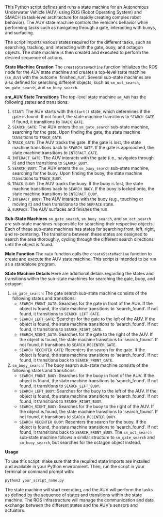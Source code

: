 This Python script defines and runs a state machine for an Autonomous Underwater Vehicle (AUV) using ROS (Robot Operating System) and SMACH (a task-level architecture for rapidly creating complex robot behavior). The AUV state machine controls the vehicle's behavior while performing tasks such as navigating through a gate, interacting with buoys, and surfacing.

The script imports various states required for the different tasks, such as searching, tracking, and interacting with the gate, buoy, and octagon objects. The state machine is then created and executed to perform the desired sequence of actions.

**State Machine Creation**
The `createStateMachine` function initializes the ROS node for the AUV state machine and creates a top-level state machine (`sm_AUV`) with the outcome 'finished_run'. Several sub-state machines are also defined for searching different objects, such as `sm_oct_search`, `sm_gate_search`, and `sm_buoy_search`.

**sm_AUV State Transitions**
The top-level state machine `sm_AUV` has the following states and transitions:
1.  `START`: The AUV starts with the `Start()` state, which determines if the gate is found. If not found, the state machine transitions to `SEARCH_GATE`. If found, it transitions to `TRACK_GATE`.
2.  `SEARCH_GATE`: The AUV enters the `sm_gate_search` sub-state machine, searching for the gate. Upon finding the gate, the state machine transitions to `TRACK_GATE`.
3.  `TRACK_GATE`: The AUV tracks the gate. If the gate is lost, the state machine transitions back to `SEARCH_GATE`. If the gate is approached, the state machine transitions to `INTERACT_GATE`.
4.  `INTERACT_GATE`: The AUV interacts with the gate (i.e., navigates through it) and then transitions to `SEARCH_BUOY`.
5.  `SEARCH_BUOY`: The AUV enters the `sm_buoy_search` sub-state machine, searching for the buoy. Upon finding the buoy, the state machine transitions to `TRACK_BUOY`.
6.  `TRACK_BUOY`: The AUV tracks the buoy. If the buoy is lost, the state machine transitions back to `SEARCH_BUOY`. If the buoy is locked onto, the state machine transitions to `INTERACT_BUOY`.
7.  `INTERACT_BUOY`: The AUV interacts with the buoy (e.g., touching or moving it) and then transitions to the `SURFACE` state.
8.  `SURFACE`: The AUV surfaces and finishes the run.

**Sub-State Machines**
`sm_gate_search`, `sm_buoy_search`, and `sm_oct_search` are sub-state machines responsible for searching their respective objects. Each of these sub-state machines has states for searching front, left, right, and re-centering. The transitions between these states are designed to search the area thoroughly, cycling through the different search directions until the object is found.

**Main Function**
The `main` function calls the `createStateMachine` function to create and execute the AUV state machine. This script is intended to be run as a standalone program.

**State Machine Details**
Here are additional details regarding the states and transitions within the sub-state machines for searching the gate, buoy, and octagon:
1.  `sm_gate_search`: The gate search sub-state machine consists of the following states and transitions:
    -   `SEARCH_FRONT_GATE`: Searches for the gate in front of the AUV. If the object is found, the state machine transitions to 'search_found'. If not found, it transitions to `SEARCH_LEFT_GATE`.
    -   `SEARCH_LEFT_GATE`: Searches for the gate to the left of the AUV. If the object is found, the state machine transitions to 'search_found'. If not found, it transitions to `SEARCH_RIGHT_GATE`.
    -   `SEARCH_RIGHT_GATE`: Searches for the gate to the right of the AUV. If the object is found, the state machine transitions to 'search_found'. If not found, it transitions to `SEARCH_RECENTER_GATE`.
    -   `SEARCH_RECENTER_GATE`: Recenters the search for the gate. If the object is found, the state machine transitions to 'search_found'. If not found, it transitions back to `SEARCH_FRONT_GATE`.
2.  `sm_buoy_search`: The buoy search sub-state machine consists of the following states and transitions:
    -   `SEARCH_FRONT_BUOY`: Searches for the buoy in front of the AUV. If the object is found, the state machine transitions to 'search_found'. If not found, it transitions to `SEARCH_LEFT_BUOY`.
    -   `SEARCH_LEFT_BUOY`: Searches for the buoy to the left of the AUV. If the object is found, the state machine transitions to 'search_found'. If not found, it transitions to `SEARCH_RIGHT_BUOY`.
    -   `SEARCH_RIGHT_BUOY`: Searches for the buoy to the right of the AUV. If the object is found, the state machine transitions to 'search_found'. If not found, it transitions to `SEARCH_RECENTER_BUOY`.
    -   `SEARCH_RECENTER_BUOY`: Recenters the search for the buoy. If the object is found, the state machine transitions to 'search_found'. If not found, it transitions back to `SEARCH_FRONT_BUOY`.
The `sm_oct_search` sub-state machine follows a similar structure to `sm_gate_search` and `sm_buoy_search`, but searches for the octagon object instead.

**Usage**

To use this script, make sure that the required state imports are installed and available in your Python environment. Then, run the script in your terminal or command prompt with:
```bash
python2 your_script_name.py
```

The state machine will start executing, and the AUV will perform the tasks as defined by the sequence of states and transitions within the state machine. The ROS infrastructure will manage the communication and data exchange between the different states and the AUV's sensors and actuators.